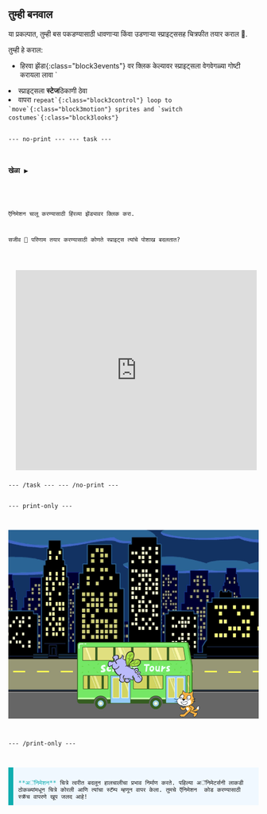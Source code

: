 ## तुम्ही बनवाल

या प्रकल्पात, तुम्ही बस पकडण्यासाठी धावणाऱ्या किंवा उडणाऱ्या स्प्राइट्ससह चित्रफीत तयार कराल 🚌.

तुम्ही हे कराल:
+ हिरवा झेंडा</code>{:class="block3events"} वर क्लिक केल्यावर स्प्राइट्सला वेगवेगळ्या गोष्टी करायला लावा  `</li>
<li>स्प्राइट्सला <strong x-id="1">स्टेज</strong>ठिकाणी ठेवा </li>
<li>वापरा  <code>repeat`{:class="block3control"} loop to `move`{:class="block3motion"} sprites and `switch costumes`{:class="block3looks"}

--- no-print --- --- task ---

### खेळा ▶️
<div style="display: flex; flex-wrap: wrap">
<div style="flex-basis: 200px; flex-grow: 1">  

ऍनिमेशन चालू करण्यासाठी हिंरव्या झेंड्यावर क्लिक करा. 

सजीव 🎥 परिणाम तयार करण्यासाठी कोणते स्प्राइट्स त्यांचे पोशाख बदलतात?
</div>
<div class="scratch-preview" style="margin-left: 15px;">
  <iframe allowtransparency="true" width="485" height="402" src="https://scratch.mit.edu/projects/embed/724160134/?autostart=false" frameborder="0"></iframe>
</div>
</div>
--- /task --- --- /no-print ---

--- print-only ---

![पूर्ण झालेला प्रोजेक्ट.](images/hippo-flies.png)

--- /print-only ---

<p style="border-left: solid; border-width:10px; border-color: #0faeb0; background-color: aliceblue; padding: 10px;">
<span style="color: #0faeb0">**अॅनिमेशन**</span> चित्रे त्वरीत बदलून हालचालीचा प्रभाव निर्माण करते. पहिल्या अॅनिमेटर्सनी लाकडी ठोकळ्यांमधून चित्रे कोरली आणि त्यांचा स्टॅम्प म्हणून वापर केला. तुमचे ऍनिमेशन  कोड करण्यासाठी स्क्रॅच वापरणे खूप जलद आहे!
</p>
